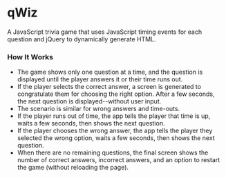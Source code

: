 # qWiz
A  JavaScript trivia game that uses JavaScript timing events for each question and jQuery to dynamically generate HTML.

### How It Works
* The game shows only one question at a time, and the question is displayed until the player answers it or their time runs out.
* If the player selects the correct answer, a screen is generated to congratulate them for choosing the right option. After a few seconds, the next question is displayed--without user input.
* The scenario is similar for wrong answers and time-outs.
* If the player runs out of time, the app tells the player that time is up, waits a few seconds, then shows the next question.
* If the player chooses the wrong answer, the app tells the player they selected the wrong option, waits a few seconds, then shows the next question.
* When there are no remaining questions, the final screen shows the number of correct answers, incorrect answers, and an option to restart the game (without reloading the page).
